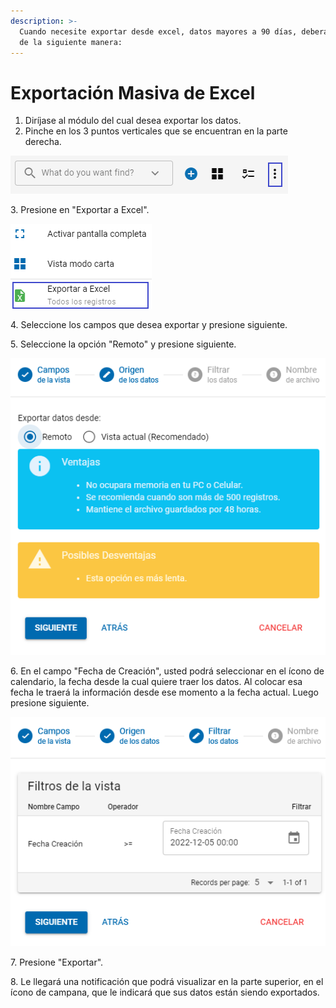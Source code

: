 ```yaml
---
description: >-
  Cuando necesite exportar desde excel, datos mayores a 90 días, deberá proceder
  de la siguiente manera:
---
```


# Exportación Masiva de Excel

1. Diríjase al módulo del cual desea exportar los datos.
2. Pinche en los 3 puntos verticales que se encuentran en la parte derecha.

&#x20;                             ![](<.gitbook/assets/image (4).png>)&#x20;

3\.   Presione en "Exportar a Excel".

&#x20;                                       ![](<.gitbook/assets/image (2).png>)

4\.   Seleccione los campos que desea exportar y presione siguiente.

5\.   Seleccione la opción "Remoto" y presione siguiente.

&#x20;                               ![](<.gitbook/assets/image (3).png>)

6\.   En el campo "Fecha de Creación", usted podrá seleccionar en el ícono de calendario, la fecha desde la cual quiere traer los datos. Al colocar esa fecha le traerá la información desde ese momento a la fecha actual. Luego presione siguiente.

&#x20;                                ![](.gitbook/assets/image.png)

7\.   Presione "Exportar".

8\.   Le llegará una notificación que podrá visualizar en la parte superior, en el ícono de campana, que le indicará que sus datos están siendo exportados.



